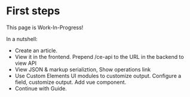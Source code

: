 # First steps

This page is Work-In-Progress!

In a nutshell:

- Create an article.
- View it in the frontend. Prepend /ce-api to the URL in the backend to view API
- View JSON & markup serializtion, Show operations link
- Use Custom Elements UI modules to customize output. Configure a field, customize output. Add vue component.
- Continue with Guide.

